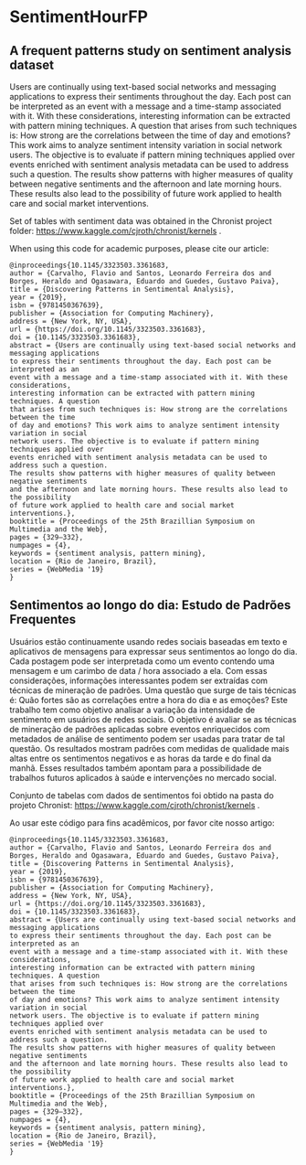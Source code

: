 # SentimentHourFP
## A frequent patterns study on sentiment analysis dataset

Users are continually using text-based social networks and messaging applications to express their sentiments throughout the day. Each post can be interpreted as an event with a message and a time-stamp associated with it. With these considerations, interesting information can be extracted with pattern mining techniques. A question that arises from such  techniques is: How strong are the correlations between the time of day and emotions? This work aims to analyze sentiment intensity variation in social network users. The objective is to evaluate if pattern mining techniques applied over events enriched with sentiment analysis metadata can be used to address such a question. The results show patterns with higher measures of quality between negative sentiments and the afternoon and late morning hours. These results also lead to the possibility of future work applied to health care and social market interventions.

Set of tables with sentiment data was obtained in the Chronist project folder: https://www.kaggle.com/cjroth/chronist/kernels .

When using this code for academic purposes, please cite our article:

```
@inproceedings{10.1145/3323503.3361683,
author = {Carvalho, Flavio and Santos, Leonardo Ferreira dos and Borges, Heraldo and Ogasawara, Eduardo and Guedes, Gustavo Paiva},
title = {Discovering Patterns in Sentimental Analysis},
year = {2019},
isbn = {9781450367639},
publisher = {Association for Computing Machinery},
address = {New York, NY, USA},
url = {https://doi.org/10.1145/3323503.3361683},
doi = {10.1145/3323503.3361683},
abstract = {Users are continually using text-based social networks and messaging applications
to express their sentiments throughout the day. Each post can be interpreted as an
event with a message and a time-stamp associated with it. With these considerations,
interesting information can be extracted with pattern mining techniques. A question
that arises from such techniques is: How strong are the correlations between the time
of day and emotions? This work aims to analyze sentiment intensity variation in social
network users. The objective is to evaluate if pattern mining techniques applied over
events enriched with sentiment analysis metadata can be used to address such a question.
The results show patterns with higher measures of quality between negative sentiments
and the afternoon and late morning hours. These results also lead to the possibility
of future work applied to health care and social market interventions.},
booktitle = {Proceedings of the 25th Brazillian Symposium on Multimedia and the Web},
pages = {329–332},
numpages = {4},
keywords = {sentiment analysis, pattern mining},
location = {Rio de Janeiro, Brazil},
series = {WebMedia '19}
}
```

## Sentimentos ao longo do dia: Estudo de Padrões Frequentes

Usuários estão continuamente usando redes sociais baseadas em texto e aplicativos de mensagens para expressar seus sentimentos ao longo do dia. Cada postagem pode ser interpretada como um evento contendo uma mensagem e um carimbo de data / hora associado a ela. Com essas considerações, informações interessantes podem ser extraídas com técnicas de mineração de padrões. Uma questão que surge de tais técnicas é: Quão fortes são as correlações entre a hora do dia e as emoções? Este trabalho tem como objetivo analisar a variação da intensidade de sentimento em usuários de redes sociais. O objetivo é avaliar se as técnicas de mineração de padrões aplicadas sobre eventos enriquecidos com metadados de análise de sentimento podem ser usadas para tratar de tal questão. Os resultados mostram padrões com medidas de qualidade mais altas entre os sentimentos negativos e as horas da tarde e do final da manhã. Esses resultados também apontam para a possibilidade de trabalhos futuros aplicados à saúde e intervenções no mercado social.

 Conjunto de tabelas com dados de sentimentos foi obtido na pasta do projeto Chronist: https://www.kaggle.com/cjroth/chronist/kernels .
 
 Ao usar este código para fins acadêmicos, por favor cite nosso artigo:
 ```
@inproceedings{10.1145/3323503.3361683,
author = {Carvalho, Flavio and Santos, Leonardo Ferreira dos and Borges, Heraldo and Ogasawara, Eduardo and Guedes, Gustavo Paiva},
title = {Discovering Patterns in Sentimental Analysis},
year = {2019},
isbn = {9781450367639},
publisher = {Association for Computing Machinery},
address = {New York, NY, USA},
url = {https://doi.org/10.1145/3323503.3361683},
doi = {10.1145/3323503.3361683},
abstract = {Users are continually using text-based social networks and messaging applications
to express their sentiments throughout the day. Each post can be interpreted as an
event with a message and a time-stamp associated with it. With these considerations,
interesting information can be extracted with pattern mining techniques. A question
that arises from such techniques is: How strong are the correlations between the time
of day and emotions? This work aims to analyze sentiment intensity variation in social
network users. The objective is to evaluate if pattern mining techniques applied over
events enriched with sentiment analysis metadata can be used to address such a question.
The results show patterns with higher measures of quality between negative sentiments
and the afternoon and late morning hours. These results also lead to the possibility
of future work applied to health care and social market interventions.},
booktitle = {Proceedings of the 25th Brazillian Symposium on Multimedia and the Web},
pages = {329–332},
numpages = {4},
keywords = {sentiment analysis, pattern mining},
location = {Rio de Janeiro, Brazil},
series = {WebMedia '19}
}
```
